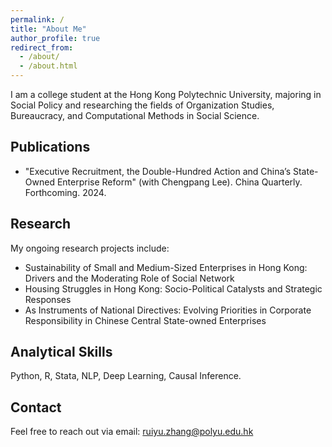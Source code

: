 ```yaml
---
permalink: /
title: "About Me"
author_profile: true
redirect_from: 
  - /about/
  - /about.html
---
```



I am a college student at the Hong Kong Polytechnic University, majoring in Social Policy and researching the fields of Organization Studies, Bureaucracy, and Computational Methods in Social Science.
    
Publications
------
  - "Executive Recruitment, the Double-Hundred Action and China’s State-Owned Enterprise Reform" (with Chengpang Lee). China Quarterly. Forthcoming. 2024.

Research
------
My ongoing research projects include:
 
 - Sustainability of Small and Medium-Sized Enterprises in Hong Kong: Drivers and the Moderating Role of Social Network
 - Housing Struggles in Hong Kong: Socio-Political Catalysts and Strategic Responses
 - As Instruments of National Directives: Evolving Priorities in Corporate Responsibility in Chinese Central State-owned Enterprises    

Analytical Skills
------
Python, R, Stata, NLP, Deep Learning, Causal Inference.

Contact
------
Feel free to reach out via email: ruiyu.zhang@polyu.edu.hk
